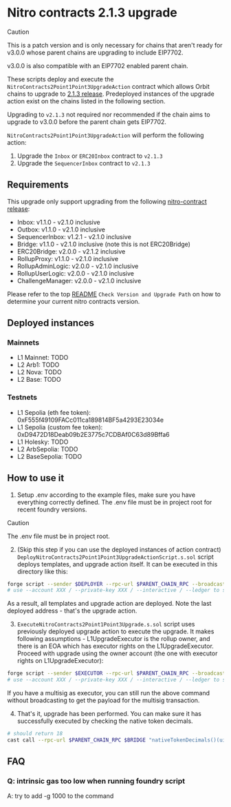 # Nitro contracts 2.1.3 upgrade

> [!CAUTION]
> This is a patch version and is only necessary for chains that aren't ready for v3.0.0 whose parent chains are upgrading to include EIP7702.
>
> v3.0.0 is also compatible with an EIP7702 enabled parent chain.

These scripts deploy and execute the `NitroContracts2Point1Point3UpgradeAction` contract which allows Orbit chains to upgrade to [2.1.3 release](https://github.com/OffchainLabs/nitro-contracts/releases/tag/v2.1.3). Predeployed instances of the upgrade action exist on the chains listed in the following section.

Upgrading to `v2.1.3` not required nor recommended if the chain aims to upgrade to v3.0.0 before the parent chain gets EIP7702.

`NitroContracts2Point1Point3UpgradeAction` will perform the following action:

1. Upgrade the `Inbox` or `ERC20Inbox` contract to `v2.1.3`
1. Upgrade the `SequencerInbox` contract to `v2.1.3`

## Requirements

This upgrade only support upgrading from the following [nitro-contract release](https://github.com/OffchainLabs/nitro-contracts/releases):

- Inbox: v1.1.0 - v2.1.0 inclusive
- Outbox: v1.1.0 - v2.1.0 inclusive
- SequencerInbox: v1.2.1 - v2.1.0 inclusive
- Bridge: v1.1.0 - v2.1.0 inclusive (note this is not ERC20Bridge)
- ERC20Bridge: v2.0.0 - v2.1.2 inclusive
- RollupProxy: v1.1.0 - v2.1.0 inclusive
- RollupAdminLogic: v2.0.0 - v2.1.0 inclusive
- RollupUserLogic: v2.0.0 - v2.1.0 inclusive
- ChallengeManager: v2.0.0 - v2.1.0 inclusive

Please refer to the top [README](/README.md#check-version-and-upgrade-path) `Check Version and Upgrade Path` on how to determine your current nitro contracts version.

## Deployed instances

### Mainnets
- L1 Mainnet: TODO
- L2 Arb1: TODO
- L2 Nova: TODO
- L2 Base: TODO

### Testnets
- L1 Sepolia (eth fee token): 0xF555f49109FACc011ca189814BF5a4293E23034e
- L1 Sepolia (custom fee token): 0xD9472D18Deab09b2E3775c7CDBAf0C63d89Bffa6
- L1 Holesky: TODO
- L2 ArbSepolia: TODO
- L2 BaseSepolia: TODO

## How to use it

1. Setup .env according to the example files, make sure you have everything correctly defined. The .env file must be in project root for recent foundry versions.

> [!CAUTION]
> The .env file must be in project root.

2. (Skip this step if you can use the deployed instances of action contract)
   `DeployNitroContracts2Point1Point3UpgradeActionScript.s.sol` script deploys templates, and upgrade action itself. It can be executed in this directory like this:

```bash
forge script --sender $DEPLOYER --rpc-url $PARENT_CHAIN_RPC --broadcast --slow DeployNitroContracts2Point1Point3UpgradeActionScript -vvv --verify --skip-simulation
# use --account XXX / --private-key XXX / --interactive / --ledger to set the account to send the transaction from
```

As a result, all templates and upgrade action are deployed. Note the last deployed address - that's the upgrade action.

3. `ExecuteNitroContracts2Point1Point3Upgrade.s.sol` script uses previously deployed upgrade action to execute the upgrade. It makes following assumptions - L1UpgradeExecutor is the rollup owner, and there is an EOA which has executor rights on the L1UpgradeExecutor. Proceed with upgrade using the owner account (the one with executor rights on L1UpgradeExecutor):

```bash
forge script --sender $EXECUTOR --rpc-url $PARENT_CHAIN_RPC --broadcast ExecuteNitroContracts2Point1Point3UpgradeScript -vvv
# use --account XXX / --private-key XXX / --interactive / --ledger to set the account to send the transaction from
```

If you have a multisig as executor, you can still run the above command without broadcasting to get the payload for the multisig transaction.

4. That's it, upgrade has been performed. You can make sure it has successfully executed by checking the native token decimals.

```bash
# should return 18
cast call --rpc-url $PARENT_CHAIN_RPC $BRIDGE "nativeTokenDecimals()(uint8)"
```

## FAQ

### Q: intrinsic gas too low when running foundry script

A: try to add -g 1000 to the command
